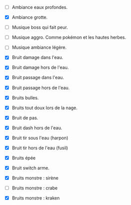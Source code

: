 - [ ] Ambiance eaux profondes.
- [x] Ambiance grotte.
- [ ] Musique boss qui fait peur.
- [ ] Musique aggro. Comme pokémon et les hautes herbes.
- [ ] Musique ambiance légère.

- [x] Bruit damage dans l'eau.
- [x] Bruit damage hors de l'eau.
- [x] Bruit passage dans l'eau.
- [x] Bruit passage hors de l'eau.
- [x] Bruits bulles.
- [x] Bruits tout doux lors de la nage.
- [x] Bruit de pas.
- [x] Bruit dash hors de l'eau.
- [x] Bruit tir sous l'eau (harpon)
- [x] Bruit tir hors de l'eau (fusil)
- [x] Bruits épée
- [x] Bruit switch arme.
- [x] Bruits monstre : sirène
- [ ] Bruits monstre : crabe
- [x] Bruits monstre : kraken